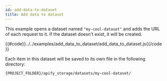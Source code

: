```yaml
---
id: add-data-to-dataset
title: Add data to dataset
---
```


This example opens a dataset named `"my-cool-dataset"` and adds the URL of each request to it.
 If the dataset doesn't exist, it will be created.

{{#code}}../../examples/add_data_to_dataset/add_data_to_dataset.js{{/code}}

Each item in this dataset will be saved to its own file in the following directory:

```bash
{PROJECT_FOLDER}/apify_storage/datasets/my-cool-dataset/
```